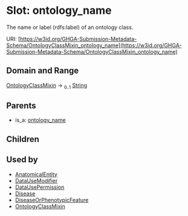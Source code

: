 
# Slot: ontology_name


The name or label (rdfs:label) of an ontology class.

URI: [https://w3id.org/GHGA-Submission-Metadata-Schema/OntologyClassMixin_ontology_name](https://w3id.org/GHGA-Submission-Metadata-Schema/OntologyClassMixin_ontology_name)


## Domain and Range

[OntologyClassMixin](OntologyClassMixin.md) &#8594;  <sub>0..1</sub> [String](types/String.md)

## Parents

 *  is_a: [ontology_name](ontology_name.md)

## Children


## Used by

 * [AnatomicalEntity](AnatomicalEntity.md)
 * [DataUseModifier](DataUseModifier.md)
 * [DataUsePermission](DataUsePermission.md)
 * [Disease](Disease.md)
 * [DiseaseOrPhenotypicFeature](DiseaseOrPhenotypicFeature.md)
 * [OntologyClassMixin](OntologyClassMixin.md)
